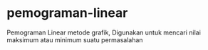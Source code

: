 # pemograman-linear
Pemograman Linear metode grafik, Digunakan untuk mencari nilai maksimum atau minimum suatu permasalahan
